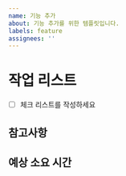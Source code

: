 ```yaml
---
name: 기능 추가
about: 기능 추가를 위한 템플릿입니다.
labels: feature
assignees: ''
---
```


# 작업 리스트

- [ ] 체크 리스트를 작성하세요

## 참고사항

## 예상 소요 시간
